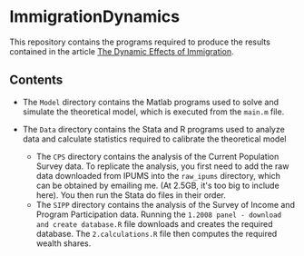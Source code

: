 # ImmigrationDynamics

This repository contains the programs required to produce the results contained in the article
[The Dynamic Effects of Immigration](http://hautahikingi.com/docs/ImmigrationDynamics_Kingi.pdf).

## Contents

* The `Model` directory contains the Matlab programs used to solve and simulate the theoretical model, which is executed from the `main.m` file. 

* The `Data` directory contains the Stata and R programs used to analyze data and calculate statistics required to calibrate the theoretical model

  - The `CPS` directory contains the analysis of  the Current Population Survey data. To replicate the analysis, you first need to add the raw data downloaded from IPUMS into the `raw_ipums` directory, which can be obtained by emailing me. (At 2.5GB, it's too big to include here). You then run the Stata do files in their order.
  - The `SIPP` directory contains the analysis of the Survey of Income and Program Participation data. Running the `1.2008 panel - download and create database.R` file downloads and creates the required database. The `2.calculations.R` file then computes the required wealth shares.

